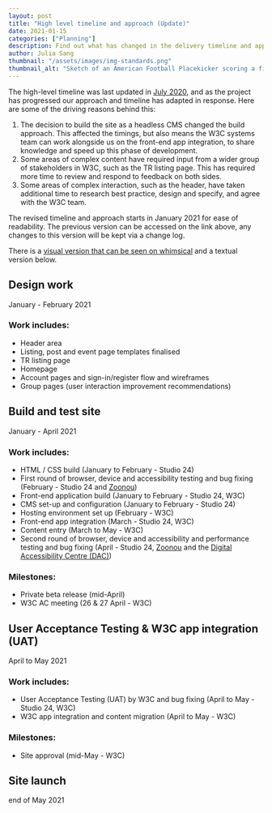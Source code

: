 ```yaml
---
layout: post
title: "High level timeline and approach (Update)"
date: 2021-01-15
categories: ["Planning"]
description: Find out what has changed in the delivery timeline and approach
author: Julia Sang
thumbnail: "/assets/images/img-standards.png"
thumbnail_alt: "Sketch of an American Football Placekicker scoring a field goal. The football shows the W3C logo. 'Standards' is written in the end zone."
---
```

The high-level timeline was last updated in [July 2020](https://w3c.studio24.net/docs/high-level-timeline/), and as the project has progressed our approach and timeline has adapted in response. Here are some of the driving reasons behind this:

1. The decision to build the site as a headless CMS changed the build approach. This affected the timings, but also means the W3C systems team can work alongside us on the front-end app integration, to share knowledge and speed up this phase of development.
2. Some areas of complex content have required input from a wider group of stakeholders in W3C, such as the TR listing page. This has required more time to review and respond to feedback on both sides.
3. Some areas of complex interaction, such as the header, have taken additional time to research best practice, design and specify, and agree with the W3C team.

The revised timeline and approach starts in January 2021 for ease of readability. The previous version can be accessed on the link above, any changes to this version will be kept via a change log.

There is a [visual version that can be seen on whimsical](https://whimsical.com/project-approach-v1-4-7F2h75BXXHKKvvR3zDfUUy) and a textual version below.

## Design work

January - February 2021

### Work includes:

* Header area
* Listing, post and event page templates finalised
* TR listing page
* Homepage
* Account pages and sign-in/register flow and wireframes
* Group pages (user interaction improvement recommendations)

## Build and test site

January - April 2021

### Work includes:

* HTML / CSS build (January to February - Studio 24)
* First round of browser, device and accessibility testing and bug fixing (February - Studio 24 and [Zoonou](https://zoonou.com/))
* Front-end application build (January to February - Studio 24, W3C)
* CMS set-up and configuration (January to February - Studio 24)
* Hosting environment set up (February - W3C)
* Front-end app integration (March - Studio 24, W3C)
* Content entry (March to May - W3C)
* Second round of browser, device and accessibility and performance testing and bug fixing (April - Studio 24, [Zoonou](https://zoonou.com/) and the [Digital Accessibility Centre (DAC)](https://digitalaccessibilitycentre.org/))


### Milestones:

* Private beta release (mid-April)
* W3C AC meeting (26 & 27 April - W3C)

## User Acceptance Testing & W3C app integration (UAT)

April to May 2021

### Work includes:

* User Acceptance Testing (UAT) by W3C and bug fixing (April to May - Studio 24, W3C)
* W3C app integration and content migration (April to May - W3C)

### Milestones:

* Site approval (mid-May - W3C)

## Site launch

end of May 2021